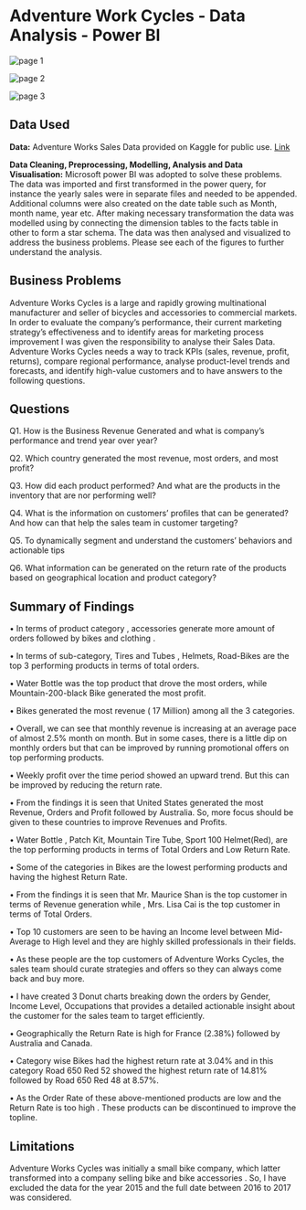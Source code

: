 # Adventure Work Cycles - Data Analysis - Power BI

![page 1](https://github.com/Amlanjyotilaha/portfolio_projects/assets/103643953/23f9849a-37d4-45bd-8faa-1606fd3329c4)

![page 2](https://github.com/Amlanjyotilaha/portfolio_projects/assets/103643953/81979a3d-9785-4515-bf3b-47ab81e4b5f0)

![page 3](https://github.com/Amlanjyotilaha/portfolio_projects/assets/103643953/37cf3c01-786b-4891-9e3c-93b9de34f32e)

## **Data Used**

**Data:** Adventure Works Sales Data provided on Kaggle for public use. [Link](https://www.kaggle.com/datasets/ukveteran/adventure-works?select=AdventureWorks_Customers.csv.)

**Data Cleaning, Preprocessing, Modelling, Analysis and Data Visualisation:** Microsoft power BI was adopted to solve these problems. The data was imported and first transformed in the power query, for instance the yearly sales were in separate files and needed to be appended. Additional columns were also created on the date table such as Month, month name, year etc. After making necessary transformation the data was modelled using by connecting the dimension tables to the facts table in other to form a star schema. The data was then analysed and visualized to address the business problems. Please see each of the figures to further understand the analysis. 

## **Business Problems**

Adventure Works Cycles is a large and rapidly growing multinational manufacturer and seller of bicycles and accessories to commercial markets. In order to evaluate the company’s performance, their current marketing strategy’s effectiveness and to identify areas for marketing process improvement I was given the responsibility to analyse their Sales Data. Adventure Works Cycles needs a way to track KPIs (sales, revenue, profit, returns), compare regional performance, analyse product-level trends and forecasts, and identify high-value customers and to have answers to the following questions.

## **Questions**

Q1. How is the Business Revenue Generated and what is company’s performance and trend year over year?

Q2. Which country generated the most revenue, most orders, and most profit?

Q3. How did each product performed? And what are the products in the inventory that are nor performing well?

Q4. What is the information on customers’ profiles that can be generated? And how can that help the sales team in customer targeting?

Q5. To dynamically segment and understand the customers’ behaviors and actionable tips

Q6. What information can be generated on the return rate of the products based on geographical location and product category? 

## **Summary of Findings**

•	In terms of product category , accessories generate more amount of orders followed by bikes and clothing .

•	In terms of sub-category, Tires and Tubes , Helmets, Road-Bikes are the top 3 performing products in terms of total orders.

•	Water Bottle was the top product that drove the most orders, while Mountain-200-black Bike generated the most profit.

•	Bikes generated the most revenue ( 17 Million)  among all the 3 categories. 

•	Overall, we can see that monthly revenue is increasing at an average pace of almost 2.5% month on month. But in some cases, there is a little dip on monthly orders but that can be improved  by running promotional offers on top performing products.

•	Weekly profit over the time period showed an upward trend. But this can be improved by reducing the return rate.

•	From the findings it is seen that United States generated the most Revenue, Orders and Profit followed by Australia. So, more focus should be given to these countries to improve Revenues and Profits.

•	Water Bottle , Patch Kit, Mountain Tire Tube, Sport 100 Helmet(Red), are the top performing products in terms of Total Orders and Low Return Rate.

•	Some of the categories in Bikes are the lowest performing products and having the highest Return Rate.

•	From the findings it is seen that Mr. Maurice Shan is the top customer in terms of Revenue generation while , Mrs. Lisa Cai is the top customer in terms of Total Orders. 

•	Top 10 customers are seen to be having an Income level between Mid-Average to High level and they are highly skilled professionals in their fields.

•	As these people are the top customers of Adventure Works Cycles, the sales team should curate strategies and offers so they can always come back and buy more.

•	I have created 3 Donut charts breaking down the orders by Gender, Income Level, Occupations that provides a detailed actionable insight about the customer for the sales team to target efficiently.

•	Geographically the Return Rate is high for France (2.38%) followed by Australia and Canada.

•	Category wise Bikes had the highest return rate at 3.04% and in this category Road 650 Red 52 showed the highest return rate of 14.81% followed by Road 650 Red 48 at 8.57%. 

•	As the Order Rate of these above-mentioned products are low and the Return Rate is too high . These products can be discontinued to improve the topline.

## **Limitations**

Adventure Works Cycles was initially a small bike company, which latter transformed into a company selling bike and bike accessories . So, I have excluded the data for the year 2015 and the full date between 2016 to 2017 was considered.
